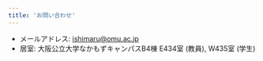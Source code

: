 ```yaml
---
title: 'お問い合わせ'
---
```


* メールアドレス: ishimaru@omu.ac.jp
* 居室: 大阪公立大学なかもずキャンパスB4棟 E434室 (教員), W435室 (学生)